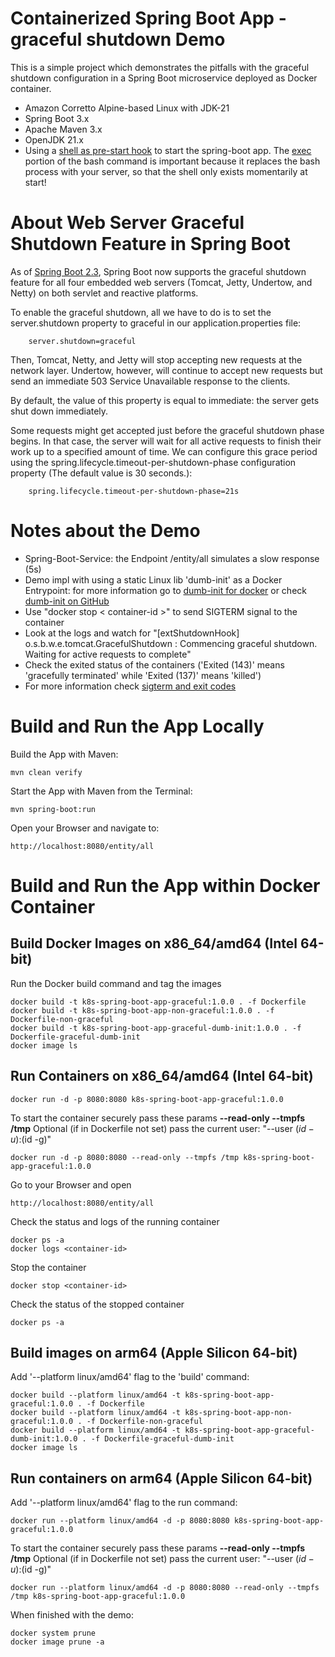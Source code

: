 # Containerized Spring Boot App - graceful shutdown Demo 
This is a simple project which demonstrates the pitfalls with the graceful shutdown configuration in a Spring Boot microservice deployed as Docker container. 
- Amazon Corretto Alpine-based Linux with JDK-21
- Spring Boot 3.x
- Apache Maven 3.x
- OpenJDK 21.x
- Using a [shell as pre-start hook](java-run.sh) to start the spring-boot app. The [exec](https://en.wikipedia.org/wiki/Exec_(system_call)) portion of the bash command is important because it replaces the bash process with your server, so that the shell only exists momentarily at start!

# About Web Server Graceful Shutdown Feature in Spring Boot
As of [Spring Boot 2.3](https://github.com/spring-projects/spring-boot/wiki/Spring-Boot-2.3-Release-Notes#graceful-shutdown), 
Spring Boot now supports the graceful shutdown feature for all four embedded web servers (Tomcat, Jetty, Undertow, and Netty) 
on both servlet and reactive platforms.

To enable the graceful shutdown, all we have to do is to set the server.shutdown property to graceful in our application.properties file:

        server.shutdown=graceful

Then, Tomcat, Netty, and Jetty will stop accepting new requests at the network layer. Undertow, however, will continue to accept new requests 
but send an immediate 503 Service Unavailable response to the clients.

By default, the value of this property is equal to immediate: the server gets shut down immediately.

Some requests might get accepted just before the graceful shutdown phase begins. In that case, the server will wait for all active 
requests to finish their work up to a specified amount of time. We can configure this grace period using the 
spring.lifecycle.timeout-per-shutdown-phase configuration property (The default value is 30 seconds.):

        spring.lifecycle.timeout-per-shutdown-phase=21s


# Notes about the Demo
- Spring-Boot-Service: the Endpoint /entity/all simulates a slow response (5s)
- Demo impl with using a static Linux lib 'dumb-init' as a Docker Entrypoint: for more information go to [dumb-init for docker](https://engineeringblog.yelp.com/2016/01/dumb-init-an-init-for-docker.html) or check [dumb-init on GitHub](https://github.com/Yelp/dumb-init)
- Use "docker stop < container-id >" to send SIGTERM signal to the container
- Look at the logs and watch for "[extShutdownHook] o.s.b.w.e.tomcat.GracefulShutdown        : Commencing graceful shutdown. Waiting for active requests to complete"
- Check the exited status of the containers ('Exited (143)' means 'gracefully terminated' while 'Exited (137)' means 'killed')
- For more information check [sigterm and exit codes](https://komodor.com/learn/sigterm-signal-15-exit-code-143-linux-graceful-termination/)

# Build and Run the App Locally
Build the App with Maven:

    mvn clean verify

Start the App with Maven from the Terminal:

    mvn spring-boot:run

Open your Browser and navigate to:

    http://localhost:8080/entity/all

# Build and Run the App within Docker Container

## Build Docker Images on x86_64/amd64 (Intel 64-bit)
Run the Docker build command and tag the images

    docker build -t k8s-spring-boot-app-graceful:1.0.0 . -f Dockerfile
    docker build -t k8s-spring-boot-app-non-graceful:1.0.0 . -f Dockerfile-non-graceful
    docker build -t k8s-spring-boot-app-graceful-dumb-init:1.0.0 . -f Dockerfile-graceful-dumb-init
    docker image ls

## Run Containers on x86_64/amd64 (Intel 64-bit)


    docker run -d -p 8080:8080 k8s-spring-boot-app-graceful:1.0.0

To start the container securely pass these params **--read-only --tmpfs /tmp**
Optional (if in Dockerfile not set) pass the current user: "--user $(id -u):$(id -g)"

    docker run -d -p 8080:8080 --read-only --tmpfs /tmp k8s-spring-boot-app-graceful:1.0.0

Go to your Browser and open 

    http://localhost:8080/entity/all

Check the status and logs of the running container

    docker ps -a
    docker logs <container-id>

Stop the container

    docker stop <container-id>

Check the status of the stopped container

    docker ps -a


## Build images on arm64 (Apple Silicon 64-bit)
Add '--platform linux/amd64' flag to the 'build' command:

    docker build --platform linux/amd64 -t k8s-spring-boot-app-graceful:1.0.0 . -f Dockerfile 
    docker build --platform linux/amd64 -t k8s-spring-boot-app-non-graceful:1.0.0 . -f Dockerfile-non-graceful
    docker build --platform linux/amd64 -t k8s-spring-boot-app-graceful-dumb-init:1.0.0 . -f Dockerfile-graceful-dumb-init
    docker image ls

## Run containers on arm64 (Apple Silicon 64-bit)
Add '--platform linux/amd64' flag to the run command:

    docker run --platform linux/amd64 -d -p 8080:8080 k8s-spring-boot-app-graceful:1.0.0

To start the container securely pass these params **--read-only --tmpfs /tmp**
Optional (if in Dockerfile not set) pass the current user: "--user $(id -u):$(id -g)"

    docker run --platform linux/amd64 -d -p 8080:8080 --read-only --tmpfs /tmp k8s-spring-boot-app-graceful:1.0.0



When finished with the demo: 

    docker system prune
    docker image prune -a






